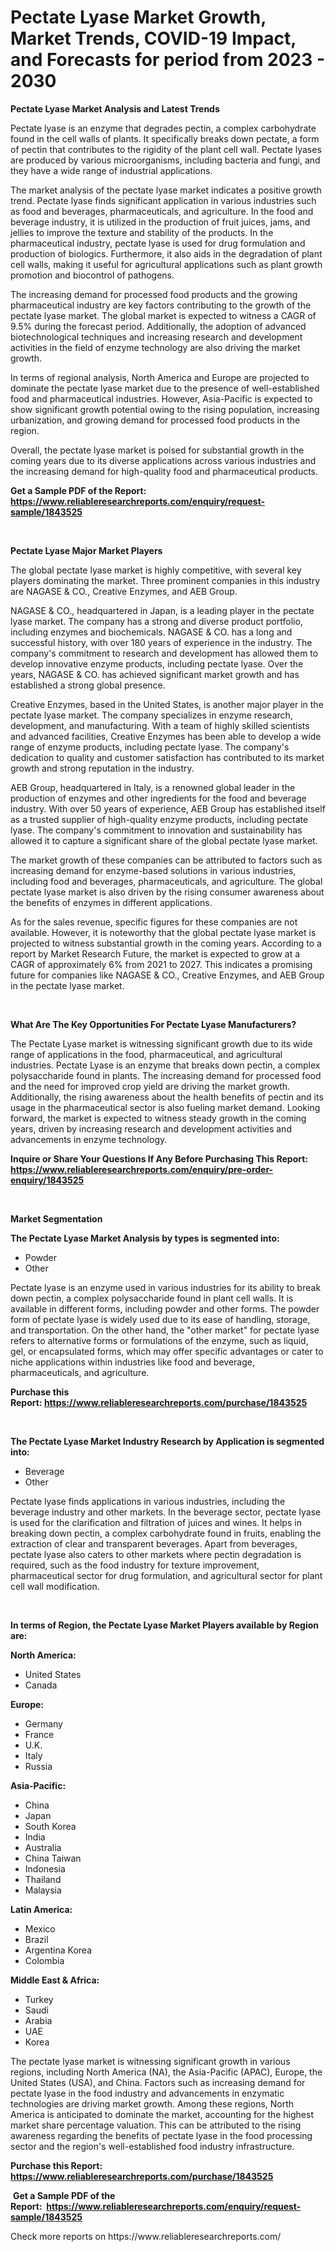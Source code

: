 <p><h1>Pectate Lyase Market Growth, Market Trends, COVID-19 Impact, and Forecasts for period from 2023 - 2030</h1></p><p><strong>Pectate Lyase Market Analysis and Latest Trends</strong></p>
<p><p>Pectate lyase is an enzyme that degrades pectin, a complex carbohydrate found in the cell walls of plants. It specifically breaks down pectate, a form of pectin that contributes to the rigidity of the plant cell wall. Pectate lyases are produced by various microorganisms, including bacteria and fungi, and they have a wide range of industrial applications.</p><p>The market analysis of the pectate lyase market indicates a positive growth trend. Pectate lyase finds significant application in various industries such as food and beverages, pharmaceuticals, and agriculture. In the food and beverage industry, it is utilized in the production of fruit juices, jams, and jellies to improve the texture and stability of the products. In the pharmaceutical industry, pectate lyase is used for drug formulation and production of biologics. Furthermore, it also aids in the degradation of plant cell walls, making it useful for agricultural applications such as plant growth promotion and biocontrol of pathogens.</p><p>The increasing demand for processed food products and the growing pharmaceutical industry are key factors contributing to the growth of the pectate lyase market. The global market is expected to witness a CAGR of 9.5% during the forecast period. Additionally, the adoption of advanced biotechnological techniques and increasing research and development activities in the field of enzyme technology are also driving the market growth.</p><p>In terms of regional analysis, North America and Europe are projected to dominate the pectate lyase market due to the presence of well-established food and pharmaceutical industries. However, Asia-Pacific is expected to show significant growth potential owing to the rising population, increasing urbanization, and growing demand for processed food products in the region.</p><p>Overall, the pectate lyase market is poised for substantial growth in the coming years due to its diverse applications across various industries and the increasing demand for high-quality food and pharmaceutical products.</p></p>
<p><strong>Get a Sample PDF of the Report:&nbsp; <a href="https://www.reliableresearchreports.com/enquiry/request-sample/1843525">https://www.reliableresearchreports.com/enquiry/request-sample/1843525</a></strong></p>
<p>&nbsp;</p>
<p><strong>Pectate Lyase Major Market Players</strong></p>
<p><p>The global pectate lyase market is highly competitive, with several key players dominating the market. Three prominent companies in this industry are NAGASE & CO., Creative Enzymes, and AEB Group.</p><p>NAGASE & CO., headquartered in Japan, is a leading player in the pectate lyase market. The company has a strong and diverse product portfolio, including enzymes and biochemicals. NAGASE & CO. has a long and successful history, with over 180 years of experience in the industry. The company's commitment to research and development has allowed them to develop innovative enzyme products, including pectate lyase. Over the years, NAGASE & CO. has achieved significant market growth and has established a strong global presence.</p><p>Creative Enzymes, based in the United States, is another major player in the pectate lyase market. The company specializes in enzyme research, development, and manufacturing. With a team of highly skilled scientists and advanced facilities, Creative Enzymes has been able to develop a wide range of enzyme products, including pectate lyase. The company's dedication to quality and customer satisfaction has contributed to its market growth and strong reputation in the industry.</p><p>AEB Group, headquartered in Italy, is a renowned global leader in the production of enzymes and other ingredients for the food and beverage industry. With over 50 years of experience, AEB Group has established itself as a trusted supplier of high-quality enzyme products, including pectate lyase. The company's commitment to innovation and sustainability has allowed it to capture a significant share of the global pectate lyase market.</p><p>The market growth of these companies can be attributed to factors such as increasing demand for enzyme-based solutions in various industries, including food and beverages, pharmaceuticals, and agriculture. The global pectate lyase market is also driven by the rising consumer awareness about the benefits of enzymes in different applications.</p><p>As for the sales revenue, specific figures for these companies are not available. However, it is noteworthy that the global pectate lyase market is projected to witness substantial growth in the coming years. According to a report by Market Research Future, the market is expected to grow at a CAGR of approximately 6% from 2021 to 2027. This indicates a promising future for companies like NAGASE & CO., Creative Enzymes, and AEB Group in the pectate lyase market.</p></p>
<p>&nbsp;</p>
<p><strong>What Are The Key Opportunities For Pectate Lyase Manufacturers?</strong></p>
<p><p>The Pectate Lyase market is witnessing significant growth due to its wide range of applications in the food, pharmaceutical, and agricultural industries. Pectate Lyase is an enzyme that breaks down pectin, a complex polysaccharide found in plants. The increasing demand for processed food and the need for improved crop yield are driving the market growth. Additionally, the rising awareness about the health benefits of pectin and its usage in the pharmaceutical sector is also fueling market demand. Looking forward, the market is expected to witness steady growth in the coming years, driven by increasing research and development activities and advancements in enzyme technology.</p></p>
<p><strong>Inquire or Share Your Questions If Any Before Purchasing This Report: <a href="https://www.reliableresearchreports.com/enquiry/pre-order-enquiry/1843525">https://www.reliableresearchreports.com/enquiry/pre-order-enquiry/1843525</a></strong></p>
<p>&nbsp;</p>
<p><strong>Market Segmentation</strong></p>
<p><strong>The Pectate Lyase Market Analysis by types is segmented into:</strong></p>
<p><ul><li>Powder</li><li>Other</li></ul></p>
<p><p>Pectate lyase is an enzyme used in various industries for its ability to break down pectin, a complex polysaccharide found in plant cell walls. It is available in different forms, including powder and other forms. The powder form of pectate lyase is widely used due to its ease of handling, storage, and transportation. On the other hand, the "other market" for pectate lyase refers to alternative forms or formulations of the enzyme, such as liquid, gel, or encapsulated forms, which may offer specific advantages or cater to niche applications within industries like food and beverage, pharmaceuticals, and agriculture.</p></p>
<p><strong>Purchase this Report:&nbsp;<a href="https://www.reliableresearchreports.com/purchase/1843525">https://www.reliableresearchreports.com/purchase/1843525</a></strong></p>
<p>&nbsp;</p>
<p><strong>The Pectate Lyase Market Industry Research by Application is segmented into:</strong></p>
<p><ul><li>Beverage</li><li>Other</li></ul></p>
<p><p>Pectate lyase finds applications in various industries, including the beverage industry and other markets. In the beverage sector, pectate lyase is used for the clarification and filtration of juices and wines. It helps in breaking down pectin, a complex carbohydrate found in fruits, enabling the extraction of clear and transparent beverages. Apart from beverages, pectate lyase also caters to other markets where pectin degradation is required, such as the food industry for texture improvement, pharmaceutical sector for drug formulation, and agricultural sector for plant cell wall modification.</p></p>
<p>&nbsp;</p>
<p><strong>In terms of Region, the Pectate Lyase Market Players available by Region are:</strong></p>
<p>
    <p> <strong> North America: </strong>
        <ul>
            <li>United States</li>
            <li>Canada</li>
        </ul>
        </p> 
    <p> <strong> Europe: </strong>
        <ul>
            <li>Germany</li>
            <li>France</li>
            <li>U.K.</li>
            <li>Italy</li>
            <li>Russia</li>
        </ul>
        </p> 
    <p> <strong> Asia-Pacific: </strong>
        <ul>
            <li>China</li>
            <li>Japan</li>
            <li>South Korea</li>
            <li>India</li>
            <li>Australia</li>
            <li>China Taiwan</li>
            <li>Indonesia</li>
            <li>Thailand</li>
            <li>Malaysia</li>
        </ul>
        </p> 
    <p> <strong> Latin America: </strong>
        <ul>
            <li>Mexico</li>
            <li>Brazil</li>
            <li>Argentina Korea</li>
            <li>Colombia</li>
        </ul>
        </p> 
    <p> <strong> Middle East & Africa: </strong>
        <ul>
            <li>Turkey</li>
            <li>Saudi</li>
            <li>Arabia</li>
            <li>UAE</li>
            <li>Korea</li>
        </ul>
    </p>
    </p>
<p><p>The pectate lyase market is witnessing significant growth in various regions, including North America (NA), the Asia-Pacific (APAC), Europe, the United States (USA), and China. Factors such as increasing demand for pectate lyase in the food industry and advancements in enzymatic technologies are driving market growth. Among these regions, North America is anticipated to dominate the market, accounting for the highest market share percentage valuation. This can be attributed to the rising awareness regarding the benefits of pectate lyase in the food processing sector and the region's well-established food industry infrastructure.</p></p>
<p><strong>Purchase this Report: <a href="https://www.reliableresearchreports.com/purchase/1843525">https://www.reliableresearchreports.com/purchase/1843525</a></strong></p>
<p>&nbsp;<strong>Get a Sample PDF of the Report:&nbsp;&nbsp;<a href="https://www.reliableresearchreports.com/enquiry/request-sample/1843525">https://www.reliableresearchreports.com/enquiry/request-sample/1843525</a></strong></p>
<p><strong></strong></p>
<p>Check more reports on https://www.reliableresearchreports.com/</p>